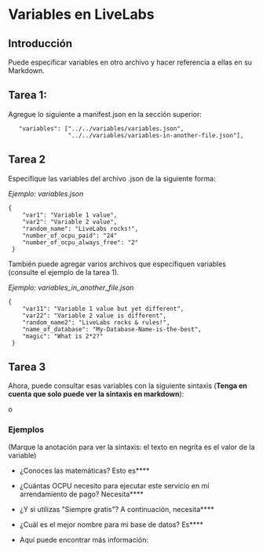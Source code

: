 # Variables en LiveLabs

## Introducción

Puede especificar variables en otro archivo y hacer referencia a ellas en su Markdown.

## Tarea 1:

Agregue lo siguiente a manifest.json en la sección superior:

       "variables": ["../../variables/variables.json",
                     "../../variables/variables-in-another-file.json"],
    

## Tarea 2

Especifique las variables del archivo .json de la siguiente forma:

_Ejemplo: variables.json_

    {
        "var1": "Variable 1 value",
        "var2": "Variable 2 value",
        "random_name": "LiveLabs rocks!",
        "number_of_ocpu_paid": "24"
        "number_of_ocpu_always_free": "2"
     }
    

También puede agregar varios archivos que especifiquen variables (consulte el ejemplo de la tarea 1).

_Ejemplo: variables\_in\_another\_file.json_

    {
        "var11": "Variable 1 value but yet different",
        "var22": "Variable 2 value is different",
        "random_name2": "LiveLabs rocks & rules!",
        "name_of_database": "My-Database-Name-is-the-best",
        "magic": "What is 2*2?"
     }
    

## Tarea 3

Ahora, puede consultar esas variables con la siguiente sintaxis (**Tenga en cuenta que solo puede ver la sintaxis en markdown**):

[](var:var1)

o

[](var:magic)

### Ejemplos

(Marque la anotación para ver la sintaxis: el texto en negrita es el valor de la variable)

*   ¿Conoces las matemáticas? Esto es**[](var:magic)**
    
*   ¿Cuántas OCPU necesito para ejecutar este servicio en mi arrendamiento de pago? Necesita**[](var:number_of_ocpu_paid)**
    
*   ¿Y si utilizas "Siempre gratis"? A continuación, necesita**[](var:number_of_ocpu_always_free)**
    
*   ¿Cuál es el mejor nombre para mi base de datos? Es**[](var:name_of_database)**
    
*   Aquí puede encontrar más información:**[](var:doc_link)**